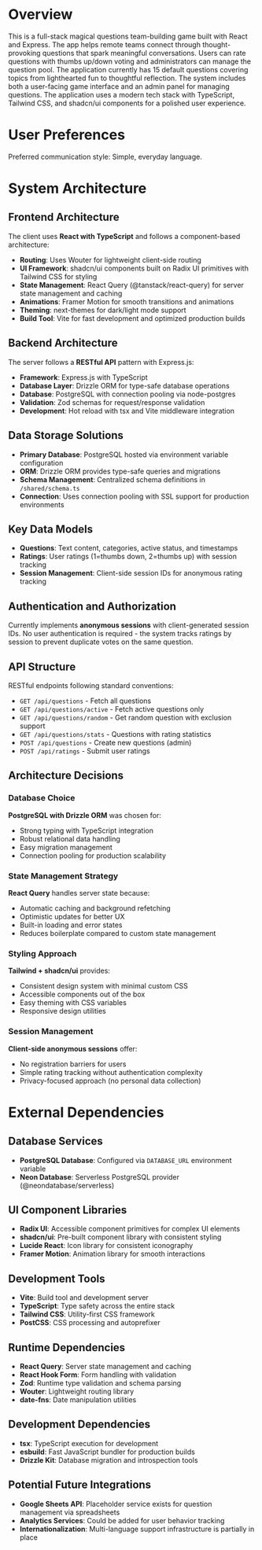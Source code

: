 # Overview

This is a full-stack magical questions team-building game built with React and Express. The app helps remote teams connect through thought-provoking questions that spark meaningful conversations. Users can rate questions with thumbs up/down voting and administrators can manage the question pool. The application currently has 15 default questions covering topics from lighthearted fun to thoughtful reflection. The system includes both a user-facing game interface and an admin panel for managing questions. The application uses a modern tech stack with TypeScript, Tailwind CSS, and shadcn/ui components for a polished user experience.

# User Preferences

Preferred communication style: Simple, everyday language.

# System Architecture

## Frontend Architecture
The client uses **React with TypeScript** and follows a component-based architecture:
- **Routing**: Uses Wouter for lightweight client-side routing
- **UI Framework**: shadcn/ui components built on Radix UI primitives with Tailwind CSS for styling
- **State Management**: React Query (@tanstack/react-query) for server state management and caching
- **Animations**: Framer Motion for smooth transitions and animations
- **Theming**: next-themes for dark/light mode support
- **Build Tool**: Vite for fast development and optimized production builds

## Backend Architecture
The server follows a **RESTful API** pattern with Express.js:
- **Framework**: Express.js with TypeScript
- **Database Layer**: Drizzle ORM for type-safe database operations
- **Database**: PostgreSQL with connection pooling via node-postgres
- **Validation**: Zod schemas for request/response validation
- **Development**: Hot reload with tsx and Vite middleware integration

## Data Storage Solutions
- **Primary Database**: PostgreSQL hosted via environment variable configuration
- **ORM**: Drizzle ORM provides type-safe queries and migrations
- **Schema Management**: Centralized schema definitions in `/shared/schema.ts`
- **Connection**: Uses connection pooling with SSL support for production environments

## Key Data Models
- **Questions**: Text content, categories, active status, and timestamps
- **Ratings**: User ratings (1=thumbs down, 2=thumbs up) with session tracking
- **Session Management**: Client-side session IDs for anonymous rating tracking

## Authentication and Authorization
Currently implements **anonymous sessions** with client-generated session IDs. No user authentication is required - the system tracks ratings by session to prevent duplicate votes on the same question.

## API Structure
RESTful endpoints following standard conventions:
- `GET /api/questions` - Fetch all questions
- `GET /api/questions/active` - Fetch active questions only
- `GET /api/questions/random` - Get random question with exclusion support
- `GET /api/questions/stats` - Questions with rating statistics
- `POST /api/questions` - Create new questions (admin)
- `POST /api/ratings` - Submit user ratings

## Architecture Decisions

### Database Choice
**PostgreSQL with Drizzle ORM** was chosen for:
- Strong typing with TypeScript integration
- Robust relational data handling
- Easy migration management
- Connection pooling for production scalability

### State Management Strategy
**React Query** handles server state because:
- Automatic caching and background refetching
- Optimistic updates for better UX
- Built-in loading and error states
- Reduces boilerplate compared to custom state management

### Styling Approach
**Tailwind + shadcn/ui** provides:
- Consistent design system with minimal custom CSS
- Accessible components out of the box
- Easy theming with CSS variables
- Responsive design utilities

### Session Management
**Client-side anonymous sessions** offer:
- No registration barriers for users
- Simple rating tracking without authentication complexity
- Privacy-focused approach (no personal data collection)

# External Dependencies

## Database Services
- **PostgreSQL Database**: Configured via `DATABASE_URL` environment variable
- **Neon Database**: Serverless PostgreSQL provider (@neondatabase/serverless)

## UI Component Libraries
- **Radix UI**: Accessible component primitives for complex UI elements
- **shadcn/ui**: Pre-built component library with consistent styling
- **Lucide React**: Icon library for consistent iconography
- **Framer Motion**: Animation library for smooth interactions

## Development Tools
- **Vite**: Build tool and development server
- **TypeScript**: Type safety across the entire stack
- **Tailwind CSS**: Utility-first CSS framework
- **PostCSS**: CSS processing and autoprefixer

## Runtime Dependencies
- **React Query**: Server state management and caching
- **React Hook Form**: Form handling with validation
- **Zod**: Runtime type validation and schema parsing
- **Wouter**: Lightweight routing library
- **date-fns**: Date manipulation utilities

## Development Dependencies
- **tsx**: TypeScript execution for development
- **esbuild**: Fast JavaScript bundler for production builds
- **Drizzle Kit**: Database migration and introspection tools

## Potential Future Integrations
- **Google Sheets API**: Placeholder service exists for question management via spreadsheets
- **Analytics Services**: Could be added for user behavior tracking
- **Internationalization**: Multi-language support infrastructure is partially in place